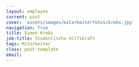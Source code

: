 ```yaml
---
layout: employee
current: post
cover: 'assets/images/mitarbeiterfotos/krebs.jpg'
navigation: True
title: Simon Krebs
job-title: Studentische Hilfskraft
tags: Mitarbeiter
class: post-template
email: 
---
```

